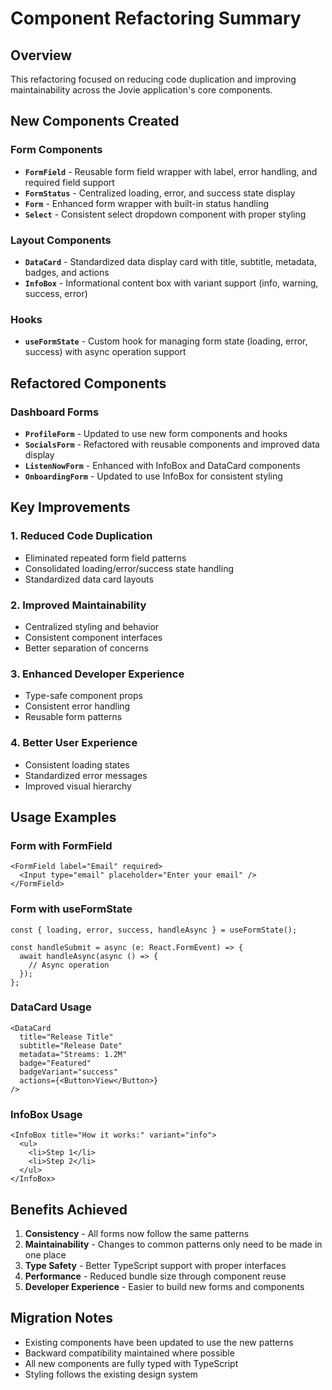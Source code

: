 # Component Refactoring Summary

## Overview

This refactoring focused on reducing code duplication and improving maintainability across the Jovie application's core components.

## New Components Created

### Form Components

- **`FormField`** - Reusable form field wrapper with label, error handling, and required field support
- **`FormStatus`** - Centralized loading, error, and success state display
- **`Form`** - Enhanced form wrapper with built-in status handling
- **`Select`** - Consistent select dropdown component with proper styling

### Layout Components

- **`DataCard`** - Standardized data display card with title, subtitle, metadata, badges, and actions
- **`InfoBox`** - Informational content box with variant support (info, warning, success, error)

### Hooks

- **`useFormState`** - Custom hook for managing form state (loading, error, success) with async operation support

## Refactored Components

### Dashboard Forms

- **`ProfileForm`** - Updated to use new form components and hooks
- **`SocialsForm`** - Refactored with reusable components and improved data display
- **`ListenNowForm`** - Enhanced with InfoBox and DataCard components
- **`OnboardingForm`** - Updated to use InfoBox for consistent styling

## Key Improvements

### 1. Reduced Code Duplication

- Eliminated repeated form field patterns
- Consolidated loading/error/success state handling
- Standardized data card layouts

### 2. Improved Maintainability

- Centralized styling and behavior
- Consistent component interfaces
- Better separation of concerns

### 3. Enhanced Developer Experience

- Type-safe component props
- Consistent error handling
- Reusable form patterns

### 4. Better User Experience

- Consistent loading states
- Standardized error messages
- Improved visual hierarchy

## Usage Examples

### Form with FormField

```tsx
<FormField label="Email" required>
  <Input type="email" placeholder="Enter your email" />
</FormField>
```

### Form with useFormState

```tsx
const { loading, error, success, handleAsync } = useFormState();

const handleSubmit = async (e: React.FormEvent) => {
  await handleAsync(async () => {
    // Async operation
  });
};
```

### DataCard Usage

```tsx
<DataCard
  title="Release Title"
  subtitle="Release Date"
  metadata="Streams: 1.2M"
  badge="Featured"
  badgeVariant="success"
  actions={<Button>View</Button>}
/>
```

### InfoBox Usage

```tsx
<InfoBox title="How it works:" variant="info">
  <ul>
    <li>Step 1</li>
    <li>Step 2</li>
  </ul>
</InfoBox>
```

## Benefits Achieved

1. **Consistency** - All forms now follow the same patterns
2. **Maintainability** - Changes to common patterns only need to be made in one place
3. **Type Safety** - Better TypeScript support with proper interfaces
4. **Performance** - Reduced bundle size through component reuse
5. **Developer Experience** - Easier to build new forms and components

## Migration Notes

- Existing components have been updated to use the new patterns
- Backward compatibility maintained where possible
- All new components are fully typed with TypeScript
- Styling follows the existing design system
